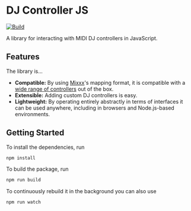 # DJ Controller JS

[![Build](https://github.com/fwcd/dj-controller-js/actions/workflows/build.yml/badge.svg)](https://github.com/fwcd/dj-controller-js/actions/workflows/build.yml)

A library for interacting with MIDI DJ controllers in JavaScript.

## Features

The library is...

- **Compatible:** By using [Mixxx](https://github.com/mixxxdj/mixxx)'s mapping format, it is compatible with a [wide range of controllers](https://github.com/mixxxdj/mixxx/tree/main/res/controllers) out of the box.
- **Extensible:** Adding custom DJ controllers is easy.
- **Lightweight:** By operating entirely abstractly in terms of interfaces it can be used anywhere, including in browsers and Node.js-based environments.

## Getting Started

To install the dependencies, run

```sh
npm install
```

To build the package, run

```sh
npm run build
```

To continuously rebuild it in the background you can also use

```sh
npm run watch
```
